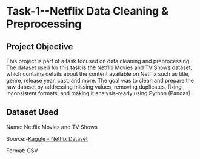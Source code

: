 # Task-1--Netflix Data Cleaning & Preprocessing
## Project Objective
This project is part of a task focused on data cleaning and preprocessing. The dataset used for this task is the Netflix Movies and TV Shows dataset, which contains details about the content available on Netflix such as title, genre, release year, cast, and more.
The goal was to clean and prepare the raw dataset by addressing missing values, removing duplicates, fixing inconsistent formats, and making it analysis-ready using Python (Pandas).
## Dataset Used 
Name: Netflix Movies and TV Shows

Source:-<a href= "https://github.com/Comhek0369/Task-1--Data-Cleaning-and-Preprocessing/blob/main/netflix_dataset.csv">Kaggle - Netflix Dataset</a>

Format: CSV

